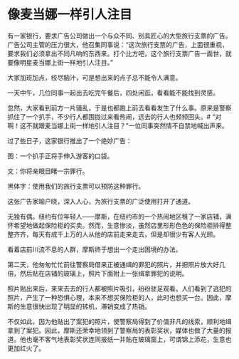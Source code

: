 # 像麦当娜一样引人注目

有一家银行，要求广告公司做出一个与众不同、别具匠心的大型旅行支票的广告。广告公司主管的压力很大，他召集同事说：“这次旅行支票的广告，上面很重视，要求我们必须拿出不同凡响的东西来。打个比方吧，这个旅行支票广告一面世，就要像明星麦当娜上街一样地引人注目。”

大家加班加点，绞尽脑汁，可是想出来的点子总不能令人满意。

一天中午，几位同事一起出去吃完午餐后，四处闲逛，看看能不能找到灵感。

忽然，大家看到前方一片骚乱，于是也都跑上前去看看发生了什么事。原来是警察抓住了一个扒手，不少行人都围拢过来看热闹，远去的行人也频频回头。# “对啊！这不就跟麦当娜上街一样地引人注目？”一位同事突然情不自禁地喊出声来。

过了些日子，这家银行推出了一个绝妙广告：

图：一个扒手正将手伸入游客的口袋。

文：你将亲眼目睹一宗罪行。

黑体字：使用我们的旅行支票可以预防这种罪行。

这张广告家喻户晓，深入人心，为旅行支票的广泛使用打开了通道。

无独有偶。纽约有位年轻人——摩斯，在纽约市的一个热闹地区租了一家店铺，满怀希望地做起保险柜的买卖。然而，生意惨淡，虽然店里形形色色的保险柜排得整整齐齐，每天有成千上万的人从他的店前走来走去，但是却很少有客人光顾。

看着店前川流不息的人群，摩斯终于想出一个走出困境的办法。

第二天，他匆匆忙忙前往警察局借来正被通缉的罪犯的照片，并把照片放大好几倍，然后贴在店铺的玻璃上，照片下面附上一张缉拿罪犯的说明。

照片贴出来后，来来去去的行人都被照片吸引，纷纷驻足观看。人们看到了逃犯的照片，产生了一种恐惧心理，本来不想买保险柜的人，此时也想买一台。因此，摩斯的生意很快出现了明显的转机，滞销变成了热销。

不仅如此，因为他贴出了案犯的照片，使警察局得到了价值非凡的线索，顺利地缉拿到了案犯。因此，摩斯还荣幸地领到了警察局的表彰奖状，媒体也做了大量的报道。他也毫不客气地表彰奖状连同报纸一并贴在玻璃窗上，可谓锦上添花，生意也更加红火了。
  